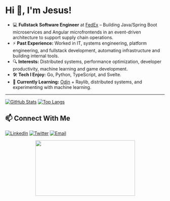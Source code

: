 # Hi 👋, I'm Jesus!

- 💻 **Fullstack Software Engineer** at [FedEx](https://www.fedex.com/) – Building Java/Spring Boot microservices and Angular microfrontends in an event-driven architecture to support supply chain operations.
- ⚡ **Past Experience:** Worked in IT, systems engineering, platform engineering, and fullstack development, automating infrastructure and building internal tools.
- 🔍 **Interests:** Distributed systems, performance optimization, developer productivity, machine learning and game development.
- 🛠 **Tech I Enjoy:** Go, Python, TypeScript, and Svelte.
- 🚀 **Currently Learning:** [Odin](https://odin-lang.org/) + Raylib, distributed systems, and experimenting with machine learning.

---

[![GitHub Stats](https://github-readme-stats.vercel.app/api?username=jmarron7&count_private=true&hide_rank=true&show_icons=true&theme=noctis_minimus)](https://github.com/anuraghazra/github-readme-stats)
[![Top Langs](https://github-readme-stats.vercel.app/api/top-langs/?username=jmarron7&theme=noctis_minimus&layout=compact&langs_count=6&size_weight=0.5&count_weight=0.5&hide=css,html)](https://github.com/anuraghazra/github-readme-stats)

## 📫 Connect With Me 

[![LinkedIn](https://img.shields.io/badge/LinkedIn-0A66C2.svg?style=for-the-badge&logo=LinkedIn&logoColor=white)](https://www.linkedin.com/in/jesusmarron/)
[![Twitter](https://img.shields.io/badge/Twitter-1DA1F2.svg?style=for-the-badge&logo=Twitter&logoColor=white)](https://twitter.com/jmarron7_dev)
[![Email](https://img.shields.io/badge/Gmail-D14836?style=for-the-badge&logo=Gmail&logoColor=white)](mailto:https://hello@jesusmarron.com)

<div align="center">
<img src="https://github.com/jmarron7/jmarron7/blob/main/assets/unicorn-gundam.gif?raw=true" height="175" width="315"/>
</div>
